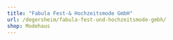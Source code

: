 ```yaml
---
title: "Fabula Fest-& Hochzeitsmode GmbH"
url: /degersheim/fabula-fest-und-hochzeitsmode-gmbh/
shop: Modehaus
---
```

